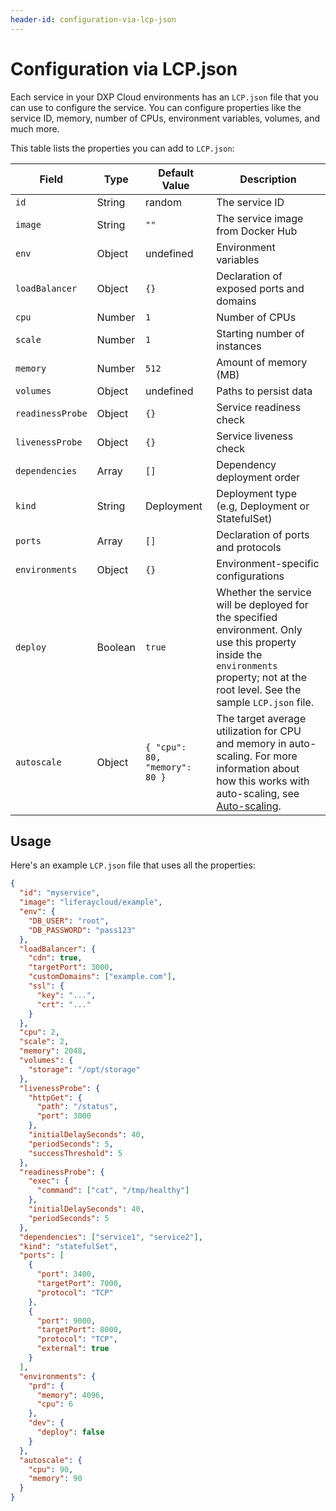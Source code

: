 ```yaml
---
header-id: configuration-via-lcp-json
---
```


# Configuration via LCP.json

Each service in your DXP Cloud environments has an `LCP.json` file that you can 
use to configure the service. You can configure properties like the service ID, 
memory, number of CPUs, environment variables, volumes, and much more. 

This table lists the properties you can add to `LCP.json`: 

Field | Type | Default Value | Description |
----- | ---- | ------------- | ----------- |
`id` | String | random | The service ID |
`image` | String | `""` | The service image from Docker Hub |
`env` | Object | undefined | Environment variables |
`loadBalancer` | Object | `{}` | Declaration of exposed ports and domains |
`cpu` | Number | `1` | Number of CPUs |
`scale` | Number | `1` | Starting number of instances |
`memory` | Number | `512` | Amount of memory (MB) |
`volumes` | Object | undefined | Paths to persist data |
`readinessProbe` | Object | `{}` | Service readiness check |
`livenessProbe` | Object | `{}` | Service liveness check |
`dependencies` | Array | `[]` | Dependency deployment order |
`kind` | String | Deployment | Deployment type (e.g, Deployment or StatefulSet) |
`ports` | Array | `[]` | Declaration of ports and protocols |
`environments` | Object | `{}` | Environment-specific configurations |
`deploy` | Boolean | `true` | Whether the service will be deployed for the specified environment. Only use this property inside the `environments` property; not at the root level. See the sample `LCP.json` file. |
`autoscale` | Object | `{ "cpu": 80, "memory": 80 }` | The target average utilization for CPU and memory in auto-scaling. For more information about how this works with auto-scaling, see [Auto-scaling](/docs/-/knowledge_base/dxp-cloud/auto-scaling). |

## Usage

Here's an example `LCP.json` file that uses all the properties: 

```json
{
  "id": "myservice",
  "image": "liferaycloud/example",
  "env": {
    "DB_USER": "root",
    "DB_PASSWORD": "pass123"
  },
  "loadBalancer": {
    "cdn": true,
    "targetPort": 3000,
    "customDomains": ["example.com"],
    "ssl": {
      "key": "...",
      "crt": "..."
    }
  },
  "cpu": 2,
  "scale": 2,
  "memory": 2048,
  "volumes": {
    "storage": "/opt/storage"
  },
  "livenessProbe": {
    "httpGet": {
      "path": "/status",
      "port": 3000
    },
    "initialDelaySeconds": 40,
    "periodSeconds": 5,
    "successThreshold": 5
  },
  "readinessProbe": {
    "exec": {
      "command": ["cat", "/tmp/healthy"]
    },
    "initialDelaySeconds": 40,
    "periodSeconds": 5
  },
  "dependencies": ["service1", "service2"],
  "kind": "statefulSet",
  "ports": [
    {
      "port": 3400,
      "targetPort": 7000,
      "protocol": "TCP"
    },
    {
      "port": 9000,
      "targetPort": 8000,
      "protocol": "TCP",
      "external": true
    }
  ],
  "environments": {
    "prd": {
      "memory": 4096,
      "cpu": 6
    },
    "dev": {
      "deploy": false
    }
  },
  "autoscale": {
    "cpu": 90,
    "memory": 90
  }
}
```

